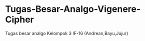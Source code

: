 Tugas-Besar-Analgo-Vigenere-Cipher
==================================

Tugas besar analgo Kelompok 3 IF-16 (Andrean,Bayu,Jujur)
